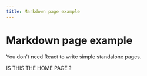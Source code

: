 ```yaml
---
title: Markdown page example
---
```


# Markdown page example

You don't need React to write simple standalone pages.


IS THIS THE HOME PAGE ?

